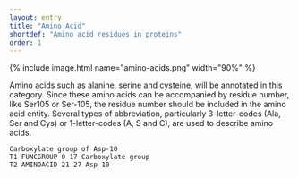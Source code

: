 ```yaml
---
layout: entry
title: "Amino Acid"
shortdef: "Amino acid residues in proteins"
order: 1
---
```


{% include image.html name="amino-acids.png" width="90%" %}

Amino acids such as alanine, serine and cysteine, will be annotated in
this category. Since these amino acids can be accompanied by residue
number, like Ser105 or Ser-105, the residue number should be included
in the amino acid entity. Several types of abbreviation, particularly
3-letter-codes (Ala, Ser and Cys) or 1-letter-codes (A, S and C), are
used to describe amino acids.

~~~ ann
Carboxylate group of Asp-10
T1 FUNCGROUP 0 17 Carboxylate group
T2 AMINOACID 21 27 Asp-10
~~~

<!-- details -->

